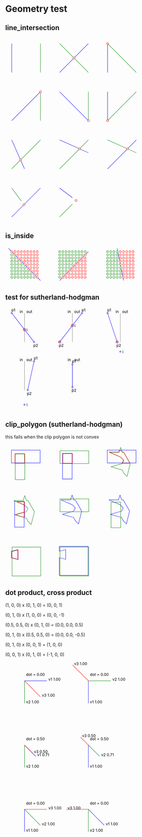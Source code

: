 # Geometry test

## line_intersection

<svg width="1000" viewBox="0 0 500 577.0" xmlns="http://www.w3.org/2000/svg">
<line x1="20" y1="20" x2="20" y2="110" stroke="blue" stroke-width="1" />
<line x1="110" y1="20" x2="110" y2="110" stroke="green" stroke-width="1" />
<line x1="260" y1="20" x2="170" y2="110" stroke="blue" stroke-width="1" />
<line x1="170" y1="20" x2="260" y2="110" stroke="green" stroke-width="1" />
<circle cx="215.0" cy="65.0" r="3" stroke="red" fill="white" stroke-width="1" />
<line x1="320" y1="20" x2="320" y2="110" stroke="blue" stroke-width="1" />
<line x1="320" y1="20" x2="410" y2="110" stroke="green" stroke-width="1" />
<circle cx="320.0" cy="20.0" r="3" stroke="red" fill="white" stroke-width="1" />
<line x1="110" y1="170" x2="20" y2="260" stroke="blue" stroke-width="1" />
<line x1="110" y1="170" x2="110" y2="260" stroke="green" stroke-width="1" />
<circle cx="110.0" cy="170.0" r="3" stroke="red" fill="white" stroke-width="1" />
<line x1="260" y1="260" x2="170" y2="170" stroke="blue" stroke-width="1" />
<line x1="260" y1="170" x2="260" y2="260" stroke="green" stroke-width="1" />
<circle cx="260.0" cy="260.0" r="3" stroke="red" fill="white" stroke-width="1" />
<line x1="320" y1="170" x2="320" y2="260" stroke="blue" stroke-width="1" />
<line x1="410" y1="170" x2="320" y2="260" stroke="green" stroke-width="1" />
<circle cx="320.0" cy="260.0" r="3" stroke="red" fill="white" stroke-width="1" />
<line x1="20" y1="320" x2="60" y2="410" stroke="blue" stroke-width="1" />
<line x1="110" y1="320" x2="20" y2="410" stroke="green" stroke-width="1" />
<circle cx="47.69230769230769" cy="382.3076923076923" r="3" stroke="red" fill="white" stroke-width="1" />
<line x1="170" y1="320" x2="260" y2="360" stroke="blue" stroke-width="1" />
<line x1="260" y1="320" x2="170" y2="410" stroke="green" stroke-width="1" />
<circle cx="232.30769230769232" cy="347.6923076923077" r="3" stroke="red" fill="white" stroke-width="1" />
<line x1="410" y1="320" x2="320" y2="410" stroke="blue" stroke-width="1" />
<line x1="320" y1="320" x2="410" y2="360" stroke="green" stroke-width="1" />
<circle cx="382.3076923076923" cy="347.6923076923077" r="3" stroke="red" fill="white" stroke-width="1" />
<line x1="110" y1="470" x2="20" y2="560" stroke="blue" stroke-width="1" />
<line x1="20" y1="470" x2="50" y2="510" stroke="green" stroke-width="1" />
<circle cx="58.57142857142857" cy="521.4285714285714" r="3" stroke="red" fill="white" stroke-width="1" />
<line x1="170" y1="470" x2="210" y2="500" stroke="blue" stroke-width="1" />
<line x1="170" y1="560" x2="210" y2="520" stroke="green" stroke-width="1" />
<circle cx="221.42857142857144" cy="508.57142857142856" r="3" stroke="red" fill="white" stroke-width="1" />
</svg>


## is_inside

<svg width="1000" viewBox="0 0 500 120" xmlns="http://www.w3.org/2000/svg">
<line x1="10" y1="10" x2="110" y2="110" stroke="blue" stroke-width="1" />
<circle cx="20" cy="20" r="3" stroke="red" fill="white" stroke-width="1" />
<circle cx="20" cy="30" r="3" stroke="green" fill="white" stroke-width="1" />
<circle cx="20" cy="40" r="3" stroke="green" fill="white" stroke-width="1" />
<circle cx="20" cy="50" r="3" stroke="green" fill="white" stroke-width="1" />
<circle cx="20" cy="60" r="3" stroke="green" fill="white" stroke-width="1" />
<circle cx="20" cy="70" r="3" stroke="green" fill="white" stroke-width="1" />
<circle cx="20" cy="80" r="3" stroke="green" fill="white" stroke-width="1" />
<circle cx="20" cy="90" r="3" stroke="green" fill="white" stroke-width="1" />
<circle cx="20" cy="100" r="3" stroke="green" fill="white" stroke-width="1" />
<circle cx="30" cy="20" r="3" stroke="red" fill="white" stroke-width="1" />
<circle cx="30" cy="30" r="3" stroke="red" fill="white" stroke-width="1" />
<circle cx="30" cy="40" r="3" stroke="green" fill="white" stroke-width="1" />
<circle cx="30" cy="50" r="3" stroke="green" fill="white" stroke-width="1" />
<circle cx="30" cy="60" r="3" stroke="green" fill="white" stroke-width="1" />
<circle cx="30" cy="70" r="3" stroke="green" fill="white" stroke-width="1" />
<circle cx="30" cy="80" r="3" stroke="green" fill="white" stroke-width="1" />
<circle cx="30" cy="90" r="3" stroke="green" fill="white" stroke-width="1" />
<circle cx="30" cy="100" r="3" stroke="green" fill="white" stroke-width="1" />
<circle cx="40" cy="20" r="3" stroke="red" fill="white" stroke-width="1" />
<circle cx="40" cy="30" r="3" stroke="red" fill="white" stroke-width="1" />
<circle cx="40" cy="40" r="3" stroke="red" fill="white" stroke-width="1" />
<circle cx="40" cy="50" r="3" stroke="green" fill="white" stroke-width="1" />
<circle cx="40" cy="60" r="3" stroke="green" fill="white" stroke-width="1" />
<circle cx="40" cy="70" r="3" stroke="green" fill="white" stroke-width="1" />
<circle cx="40" cy="80" r="3" stroke="green" fill="white" stroke-width="1" />
<circle cx="40" cy="90" r="3" stroke="green" fill="white" stroke-width="1" />
<circle cx="40" cy="100" r="3" stroke="green" fill="white" stroke-width="1" />
<circle cx="50" cy="20" r="3" stroke="red" fill="white" stroke-width="1" />
<circle cx="50" cy="30" r="3" stroke="red" fill="white" stroke-width="1" />
<circle cx="50" cy="40" r="3" stroke="red" fill="white" stroke-width="1" />
<circle cx="50" cy="50" r="3" stroke="red" fill="white" stroke-width="1" />
<circle cx="50" cy="60" r="3" stroke="green" fill="white" stroke-width="1" />
<circle cx="50" cy="70" r="3" stroke="green" fill="white" stroke-width="1" />
<circle cx="50" cy="80" r="3" stroke="green" fill="white" stroke-width="1" />
<circle cx="50" cy="90" r="3" stroke="green" fill="white" stroke-width="1" />
<circle cx="50" cy="100" r="3" stroke="green" fill="white" stroke-width="1" />
<circle cx="60" cy="20" r="3" stroke="red" fill="white" stroke-width="1" />
<circle cx="60" cy="30" r="3" stroke="red" fill="white" stroke-width="1" />
<circle cx="60" cy="40" r="3" stroke="red" fill="white" stroke-width="1" />
<circle cx="60" cy="50" r="3" stroke="red" fill="white" stroke-width="1" />
<circle cx="60" cy="60" r="3" stroke="red" fill="white" stroke-width="1" />
<circle cx="60" cy="70" r="3" stroke="green" fill="white" stroke-width="1" />
<circle cx="60" cy="80" r="3" stroke="green" fill="white" stroke-width="1" />
<circle cx="60" cy="90" r="3" stroke="green" fill="white" stroke-width="1" />
<circle cx="60" cy="100" r="3" stroke="green" fill="white" stroke-width="1" />
<circle cx="70" cy="20" r="3" stroke="red" fill="white" stroke-width="1" />
<circle cx="70" cy="30" r="3" stroke="red" fill="white" stroke-width="1" />
<circle cx="70" cy="40" r="3" stroke="red" fill="white" stroke-width="1" />
<circle cx="70" cy="50" r="3" stroke="red" fill="white" stroke-width="1" />
<circle cx="70" cy="60" r="3" stroke="red" fill="white" stroke-width="1" />
<circle cx="70" cy="70" r="3" stroke="red" fill="white" stroke-width="1" />
<circle cx="70" cy="80" r="3" stroke="green" fill="white" stroke-width="1" />
<circle cx="70" cy="90" r="3" stroke="green" fill="white" stroke-width="1" />
<circle cx="70" cy="100" r="3" stroke="green" fill="white" stroke-width="1" />
<circle cx="80" cy="20" r="3" stroke="red" fill="white" stroke-width="1" />
<circle cx="80" cy="30" r="3" stroke="red" fill="white" stroke-width="1" />
<circle cx="80" cy="40" r="3" stroke="red" fill="white" stroke-width="1" />
<circle cx="80" cy="50" r="3" stroke="red" fill="white" stroke-width="1" />
<circle cx="80" cy="60" r="3" stroke="red" fill="white" stroke-width="1" />
<circle cx="80" cy="70" r="3" stroke="red" fill="white" stroke-width="1" />
<circle cx="80" cy="80" r="3" stroke="red" fill="white" stroke-width="1" />
<circle cx="80" cy="90" r="3" stroke="green" fill="white" stroke-width="1" />
<circle cx="80" cy="100" r="3" stroke="green" fill="white" stroke-width="1" />
<circle cx="90" cy="20" r="3" stroke="red" fill="white" stroke-width="1" />
<circle cx="90" cy="30" r="3" stroke="red" fill="white" stroke-width="1" />
<circle cx="90" cy="40" r="3" stroke="red" fill="white" stroke-width="1" />
<circle cx="90" cy="50" r="3" stroke="red" fill="white" stroke-width="1" />
<circle cx="90" cy="60" r="3" stroke="red" fill="white" stroke-width="1" />
<circle cx="90" cy="70" r="3" stroke="red" fill="white" stroke-width="1" />
<circle cx="90" cy="80" r="3" stroke="red" fill="white" stroke-width="1" />
<circle cx="90" cy="90" r="3" stroke="red" fill="white" stroke-width="1" />
<circle cx="90" cy="100" r="3" stroke="green" fill="white" stroke-width="1" />
<circle cx="100" cy="20" r="3" stroke="red" fill="white" stroke-width="1" />
<circle cx="100" cy="30" r="3" stroke="red" fill="white" stroke-width="1" />
<circle cx="100" cy="40" r="3" stroke="red" fill="white" stroke-width="1" />
<circle cx="100" cy="50" r="3" stroke="red" fill="white" stroke-width="1" />
<circle cx="100" cy="60" r="3" stroke="red" fill="white" stroke-width="1" />
<circle cx="100" cy="70" r="3" stroke="red" fill="white" stroke-width="1" />
<circle cx="100" cy="80" r="3" stroke="red" fill="white" stroke-width="1" />
<circle cx="100" cy="90" r="3" stroke="red" fill="white" stroke-width="1" />
<circle cx="100" cy="100" r="3" stroke="red" fill="white" stroke-width="1" />
<line x1="260" y1="20" x2="170" y2="110" stroke="blue" stroke-width="1" />
<circle cx="170" cy="20" r="3" stroke="green" fill="white" stroke-width="1" />
<circle cx="170" cy="30" r="3" stroke="green" fill="white" stroke-width="1" />
<circle cx="170" cy="40" r="3" stroke="green" fill="white" stroke-width="1" />
<circle cx="170" cy="50" r="3" stroke="green" fill="white" stroke-width="1" />
<circle cx="170" cy="60" r="3" stroke="green" fill="white" stroke-width="1" />
<circle cx="170" cy="70" r="3" stroke="green" fill="white" stroke-width="1" />
<circle cx="170" cy="80" r="3" stroke="green" fill="white" stroke-width="1" />
<circle cx="170" cy="90" r="3" stroke="green" fill="white" stroke-width="1" />
<circle cx="170" cy="100" r="3" stroke="green" fill="white" stroke-width="1" />
<circle cx="180" cy="20" r="3" stroke="green" fill="white" stroke-width="1" />
<circle cx="180" cy="30" r="3" stroke="green" fill="white" stroke-width="1" />
<circle cx="180" cy="40" r="3" stroke="green" fill="white" stroke-width="1" />
<circle cx="180" cy="50" r="3" stroke="green" fill="white" stroke-width="1" />
<circle cx="180" cy="60" r="3" stroke="green" fill="white" stroke-width="1" />
<circle cx="180" cy="70" r="3" stroke="green" fill="white" stroke-width="1" />
<circle cx="180" cy="80" r="3" stroke="green" fill="white" stroke-width="1" />
<circle cx="180" cy="90" r="3" stroke="green" fill="white" stroke-width="1" />
<circle cx="180" cy="100" r="3" stroke="red" fill="white" stroke-width="1" />
<circle cx="190" cy="20" r="3" stroke="green" fill="white" stroke-width="1" />
<circle cx="190" cy="30" r="3" stroke="green" fill="white" stroke-width="1" />
<circle cx="190" cy="40" r="3" stroke="green" fill="white" stroke-width="1" />
<circle cx="190" cy="50" r="3" stroke="green" fill="white" stroke-width="1" />
<circle cx="190" cy="60" r="3" stroke="green" fill="white" stroke-width="1" />
<circle cx="190" cy="70" r="3" stroke="green" fill="white" stroke-width="1" />
<circle cx="190" cy="80" r="3" stroke="green" fill="white" stroke-width="1" />
<circle cx="190" cy="90" r="3" stroke="red" fill="white" stroke-width="1" />
<circle cx="190" cy="100" r="3" stroke="red" fill="white" stroke-width="1" />
<circle cx="200" cy="20" r="3" stroke="green" fill="white" stroke-width="1" />
<circle cx="200" cy="30" r="3" stroke="green" fill="white" stroke-width="1" />
<circle cx="200" cy="40" r="3" stroke="green" fill="white" stroke-width="1" />
<circle cx="200" cy="50" r="3" stroke="green" fill="white" stroke-width="1" />
<circle cx="200" cy="60" r="3" stroke="green" fill="white" stroke-width="1" />
<circle cx="200" cy="70" r="3" stroke="green" fill="white" stroke-width="1" />
<circle cx="200" cy="80" r="3" stroke="red" fill="white" stroke-width="1" />
<circle cx="200" cy="90" r="3" stroke="red" fill="white" stroke-width="1" />
<circle cx="200" cy="100" r="3" stroke="red" fill="white" stroke-width="1" />
<circle cx="210" cy="20" r="3" stroke="green" fill="white" stroke-width="1" />
<circle cx="210" cy="30" r="3" stroke="green" fill="white" stroke-width="1" />
<circle cx="210" cy="40" r="3" stroke="green" fill="white" stroke-width="1" />
<circle cx="210" cy="50" r="3" stroke="green" fill="white" stroke-width="1" />
<circle cx="210" cy="60" r="3" stroke="green" fill="white" stroke-width="1" />
<circle cx="210" cy="70" r="3" stroke="red" fill="white" stroke-width="1" />
<circle cx="210" cy="80" r="3" stroke="red" fill="white" stroke-width="1" />
<circle cx="210" cy="90" r="3" stroke="red" fill="white" stroke-width="1" />
<circle cx="210" cy="100" r="3" stroke="red" fill="white" stroke-width="1" />
<circle cx="220" cy="20" r="3" stroke="green" fill="white" stroke-width="1" />
<circle cx="220" cy="30" r="3" stroke="green" fill="white" stroke-width="1" />
<circle cx="220" cy="40" r="3" stroke="green" fill="white" stroke-width="1" />
<circle cx="220" cy="50" r="3" stroke="green" fill="white" stroke-width="1" />
<circle cx="220" cy="60" r="3" stroke="red" fill="white" stroke-width="1" />
<circle cx="220" cy="70" r="3" stroke="red" fill="white" stroke-width="1" />
<circle cx="220" cy="80" r="3" stroke="red" fill="white" stroke-width="1" />
<circle cx="220" cy="90" r="3" stroke="red" fill="white" stroke-width="1" />
<circle cx="220" cy="100" r="3" stroke="red" fill="white" stroke-width="1" />
<circle cx="230" cy="20" r="3" stroke="green" fill="white" stroke-width="1" />
<circle cx="230" cy="30" r="3" stroke="green" fill="white" stroke-width="1" />
<circle cx="230" cy="40" r="3" stroke="green" fill="white" stroke-width="1" />
<circle cx="230" cy="50" r="3" stroke="red" fill="white" stroke-width="1" />
<circle cx="230" cy="60" r="3" stroke="red" fill="white" stroke-width="1" />
<circle cx="230" cy="70" r="3" stroke="red" fill="white" stroke-width="1" />
<circle cx="230" cy="80" r="3" stroke="red" fill="white" stroke-width="1" />
<circle cx="230" cy="90" r="3" stroke="red" fill="white" stroke-width="1" />
<circle cx="230" cy="100" r="3" stroke="red" fill="white" stroke-width="1" />
<circle cx="240" cy="20" r="3" stroke="green" fill="white" stroke-width="1" />
<circle cx="240" cy="30" r="3" stroke="green" fill="white" stroke-width="1" />
<circle cx="240" cy="40" r="3" stroke="red" fill="white" stroke-width="1" />
<circle cx="240" cy="50" r="3" stroke="red" fill="white" stroke-width="1" />
<circle cx="240" cy="60" r="3" stroke="red" fill="white" stroke-width="1" />
<circle cx="240" cy="70" r="3" stroke="red" fill="white" stroke-width="1" />
<circle cx="240" cy="80" r="3" stroke="red" fill="white" stroke-width="1" />
<circle cx="240" cy="90" r="3" stroke="red" fill="white" stroke-width="1" />
<circle cx="240" cy="100" r="3" stroke="red" fill="white" stroke-width="1" />
<circle cx="250" cy="20" r="3" stroke="green" fill="white" stroke-width="1" />
<circle cx="250" cy="30" r="3" stroke="red" fill="white" stroke-width="1" />
<circle cx="250" cy="40" r="3" stroke="red" fill="white" stroke-width="1" />
<circle cx="250" cy="50" r="3" stroke="red" fill="white" stroke-width="1" />
<circle cx="250" cy="60" r="3" stroke="red" fill="white" stroke-width="1" />
<circle cx="250" cy="70" r="3" stroke="red" fill="white" stroke-width="1" />
<circle cx="250" cy="80" r="3" stroke="red" fill="white" stroke-width="1" />
<circle cx="250" cy="90" r="3" stroke="red" fill="white" stroke-width="1" />
<circle cx="250" cy="100" r="3" stroke="red" fill="white" stroke-width="1" />
<line x1="350" y1="10" x2="370" y2="110" stroke="blue" stroke-width="1" />
<circle cx="320" cy="20" r="3" stroke="green" fill="white" stroke-width="1" />
<circle cx="320" cy="30" r="3" stroke="green" fill="white" stroke-width="1" />
<circle cx="320" cy="40" r="3" stroke="green" fill="white" stroke-width="1" />
<circle cx="320" cy="50" r="3" stroke="green" fill="white" stroke-width="1" />
<circle cx="320" cy="60" r="3" stroke="green" fill="white" stroke-width="1" />
<circle cx="320" cy="70" r="3" stroke="green" fill="white" stroke-width="1" />
<circle cx="320" cy="80" r="3" stroke="green" fill="white" stroke-width="1" />
<circle cx="320" cy="90" r="3" stroke="green" fill="white" stroke-width="1" />
<circle cx="320" cy="100" r="3" stroke="green" fill="white" stroke-width="1" />
<circle cx="330" cy="20" r="3" stroke="green" fill="white" stroke-width="1" />
<circle cx="330" cy="30" r="3" stroke="green" fill="white" stroke-width="1" />
<circle cx="330" cy="40" r="3" stroke="green" fill="white" stroke-width="1" />
<circle cx="330" cy="50" r="3" stroke="green" fill="white" stroke-width="1" />
<circle cx="330" cy="60" r="3" stroke="green" fill="white" stroke-width="1" />
<circle cx="330" cy="70" r="3" stroke="green" fill="white" stroke-width="1" />
<circle cx="330" cy="80" r="3" stroke="green" fill="white" stroke-width="1" />
<circle cx="330" cy="90" r="3" stroke="green" fill="white" stroke-width="1" />
<circle cx="330" cy="100" r="3" stroke="green" fill="white" stroke-width="1" />
<circle cx="340" cy="20" r="3" stroke="green" fill="white" stroke-width="1" />
<circle cx="340" cy="30" r="3" stroke="green" fill="white" stroke-width="1" />
<circle cx="340" cy="40" r="3" stroke="green" fill="white" stroke-width="1" />
<circle cx="340" cy="50" r="3" stroke="green" fill="white" stroke-width="1" />
<circle cx="340" cy="60" r="3" stroke="green" fill="white" stroke-width="1" />
<circle cx="340" cy="70" r="3" stroke="green" fill="white" stroke-width="1" />
<circle cx="340" cy="80" r="3" stroke="green" fill="white" stroke-width="1" />
<circle cx="340" cy="90" r="3" stroke="green" fill="white" stroke-width="1" />
<circle cx="340" cy="100" r="3" stroke="green" fill="white" stroke-width="1" />
<circle cx="350" cy="20" r="3" stroke="green" fill="white" stroke-width="1" />
<circle cx="350" cy="30" r="3" stroke="green" fill="white" stroke-width="1" />
<circle cx="350" cy="40" r="3" stroke="green" fill="white" stroke-width="1" />
<circle cx="350" cy="50" r="3" stroke="green" fill="white" stroke-width="1" />
<circle cx="350" cy="60" r="3" stroke="green" fill="white" stroke-width="1" />
<circle cx="350" cy="70" r="3" stroke="green" fill="white" stroke-width="1" />
<circle cx="350" cy="80" r="3" stroke="green" fill="white" stroke-width="1" />
<circle cx="350" cy="90" r="3" stroke="green" fill="white" stroke-width="1" />
<circle cx="350" cy="100" r="3" stroke="green" fill="white" stroke-width="1" />
<circle cx="360" cy="20" r="3" stroke="red" fill="white" stroke-width="1" />
<circle cx="360" cy="30" r="3" stroke="red" fill="white" stroke-width="1" />
<circle cx="360" cy="40" r="3" stroke="red" fill="white" stroke-width="1" />
<circle cx="360" cy="50" r="3" stroke="red" fill="white" stroke-width="1" />
<circle cx="360" cy="60" r="3" stroke="red" fill="white" stroke-width="1" />
<circle cx="360" cy="70" r="3" stroke="green" fill="white" stroke-width="1" />
<circle cx="360" cy="80" r="3" stroke="green" fill="white" stroke-width="1" />
<circle cx="360" cy="90" r="3" stroke="green" fill="white" stroke-width="1" />
<circle cx="360" cy="100" r="3" stroke="green" fill="white" stroke-width="1" />
<circle cx="370" cy="20" r="3" stroke="red" fill="white" stroke-width="1" />
<circle cx="370" cy="30" r="3" stroke="red" fill="white" stroke-width="1" />
<circle cx="370" cy="40" r="3" stroke="red" fill="white" stroke-width="1" />
<circle cx="370" cy="50" r="3" stroke="red" fill="white" stroke-width="1" />
<circle cx="370" cy="60" r="3" stroke="red" fill="white" stroke-width="1" />
<circle cx="370" cy="70" r="3" stroke="red" fill="white" stroke-width="1" />
<circle cx="370" cy="80" r="3" stroke="red" fill="white" stroke-width="1" />
<circle cx="370" cy="90" r="3" stroke="red" fill="white" stroke-width="1" />
<circle cx="370" cy="100" r="3" stroke="red" fill="white" stroke-width="1" />
<circle cx="380" cy="20" r="3" stroke="red" fill="white" stroke-width="1" />
<circle cx="380" cy="30" r="3" stroke="red" fill="white" stroke-width="1" />
<circle cx="380" cy="40" r="3" stroke="red" fill="white" stroke-width="1" />
<circle cx="380" cy="50" r="3" stroke="red" fill="white" stroke-width="1" />
<circle cx="380" cy="60" r="3" stroke="red" fill="white" stroke-width="1" />
<circle cx="380" cy="70" r="3" stroke="red" fill="white" stroke-width="1" />
<circle cx="380" cy="80" r="3" stroke="red" fill="white" stroke-width="1" />
<circle cx="380" cy="90" r="3" stroke="red" fill="white" stroke-width="1" />
<circle cx="380" cy="100" r="3" stroke="red" fill="white" stroke-width="1" />
<circle cx="390" cy="20" r="3" stroke="red" fill="white" stroke-width="1" />
<circle cx="390" cy="30" r="3" stroke="red" fill="white" stroke-width="1" />
<circle cx="390" cy="40" r="3" stroke="red" fill="white" stroke-width="1" />
<circle cx="390" cy="50" r="3" stroke="red" fill="white" stroke-width="1" />
<circle cx="390" cy="60" r="3" stroke="red" fill="white" stroke-width="1" />
<circle cx="390" cy="70" r="3" stroke="red" fill="white" stroke-width="1" />
<circle cx="390" cy="80" r="3" stroke="red" fill="white" stroke-width="1" />
<circle cx="390" cy="90" r="3" stroke="red" fill="white" stroke-width="1" />
<circle cx="390" cy="100" r="3" stroke="red" fill="white" stroke-width="1" />
<circle cx="400" cy="20" r="3" stroke="red" fill="white" stroke-width="1" />
<circle cx="400" cy="30" r="3" stroke="red" fill="white" stroke-width="1" />
<circle cx="400" cy="40" r="3" stroke="red" fill="white" stroke-width="1" />
<circle cx="400" cy="50" r="3" stroke="red" fill="white" stroke-width="1" />
<circle cx="400" cy="60" r="3" stroke="red" fill="white" stroke-width="1" />
<circle cx="400" cy="70" r="3" stroke="red" fill="white" stroke-width="1" />
<circle cx="400" cy="80" r="3" stroke="red" fill="white" stroke-width="1" />
<circle cx="400" cy="90" r="3" stroke="red" fill="white" stroke-width="1" />
<circle cx="400" cy="100" r="3" stroke="red" fill="white" stroke-width="1" />
</svg>


## test for sutherland-hodgman

<svg width="1000" viewBox="0 0 500 325.0" xmlns="http://www.w3.org/2000/svg">
<line x1="60" y1="20" x2="60" y2="110" stroke="gray" stroke-width="1" />
<text style="" text-anchor="middle" x="50" y="20" fill="black" font-size="12px">in</text>
<text style="" text-anchor="middle" x="75" y="20" fill="black" font-size="12px">out</text>
<line x1="20" y1="20" x2="90" y2="110" stroke="blue" stroke-width="1" />
<circle cx="20" cy="20" r="2" stroke="blue" fill="white" stroke-width="1" />
<text style="" text-anchor="middle" x="25" y="15" fill="black" font-size="12px">p1</text>
<circle cx="90" cy="110" r="2" stroke="blue" fill="white" stroke-width="1" />
<text style="" text-anchor="middle" x="95" y="125" fill="black" font-size="12px">p2</text>
<circle cx="60.0" cy="71.42857142857143" r="2" stroke="blue" fill="white" stroke-width="1" />
<text style="" text-anchor="middle" x="68.0" y="76.42857142857143" fill="black" font-size="12px">i</text>
<circle cx="60.0" cy="71.42857142857143" r="4" stroke="red" fill="none" stroke-width="1" />
<line x1="210" y1="20" x2="210" y2="110" stroke="gray" stroke-width="1" />
<text style="" text-anchor="middle" x="200" y="20" fill="black" font-size="12px">in</text>
<text style="" text-anchor="middle" x="225" y="20" fill="black" font-size="12px">out</text>
<line x1="240" y1="20" x2="170" y2="110" stroke="blue" stroke-width="1" />
<circle cx="240" cy="20" r="2" stroke="blue" fill="white" stroke-width="1" />
<text style="" text-anchor="middle" x="245" y="15" fill="black" font-size="12px">p1</text>
<circle cx="170" cy="110" r="2" stroke="blue" fill="white" stroke-width="1" />
<text style="" text-anchor="middle" x="175" y="125" fill="black" font-size="12px">p2</text>
<circle cx="210.0" cy="58.57142857142857" r="2" stroke="blue" fill="white" stroke-width="1" />
<text style="" text-anchor="middle" x="218.0" y="63.57142857142857" fill="black" font-size="12px">i</text>
<circle cx="170" cy="110" r="4" stroke="red" fill="none" stroke-width="1" />
<circle cx="210.0" cy="58.57142857142857" r="4" stroke="red" fill="none" stroke-width="1" />
<line x1="360" y1="20" x2="360" y2="110" stroke="gray" stroke-width="1" />
<text style="" text-anchor="middle" x="350" y="20" fill="black" font-size="12px">in</text>
<text style="" text-anchor="middle" x="375" y="20" fill="black" font-size="12px">out</text>
<line x1="320" y1="20" x2="350" y2="110" stroke="blue" stroke-width="1" />
<circle cx="320" cy="20" r="2" stroke="blue" fill="white" stroke-width="1" />
<text style="" text-anchor="middle" x="325" y="15" fill="black" font-size="12px">p1</text>
<circle cx="350" cy="110" r="2" stroke="blue" fill="white" stroke-width="1" />
<text style="" text-anchor="middle" x="355" y="125" fill="black" font-size="12px">p2</text>
<circle cx="360.0" cy="140.0" r="2" stroke="blue" fill="white" stroke-width="1" />
<text style="" text-anchor="middle" x="368.0" y="145.0" fill="black" font-size="12px">i</text>
<circle cx="350" cy="110" r="4" stroke="red" fill="none" stroke-width="1" />
<line x1="60" y1="170" x2="60" y2="260" stroke="gray" stroke-width="1" />
<text style="" text-anchor="middle" x="50" y="170" fill="black" font-size="12px">in</text>
<text style="" text-anchor="middle" x="75" y="170" fill="black" font-size="12px">out</text>
<line x1="90" y1="170" x2="70" y2="260" stroke="blue" stroke-width="1" />
<circle cx="90" cy="170" r="2" stroke="blue" fill="white" stroke-width="1" />
<text style="" text-anchor="middle" x="95" y="165" fill="black" font-size="12px">p1</text>
<circle cx="70" cy="260" r="2" stroke="blue" fill="white" stroke-width="1" />
<text style="" text-anchor="middle" x="75" y="275" fill="black" font-size="12px">p2</text>
<circle cx="60.0" cy="305.0" r="2" stroke="blue" fill="white" stroke-width="1" />
<text style="" text-anchor="middle" x="68.0" y="310.0" fill="black" font-size="12px">i</text>
<line x1="210" y1="170" x2="210" y2="260" stroke="gray" stroke-width="1" />
<text style="" text-anchor="middle" x="200" y="170" fill="black" font-size="12px">in</text>
<text style="" text-anchor="middle" x="225" y="170" fill="black" font-size="12px">out</text>
<line x1="210" y1="180" x2="210" y2="250" stroke="blue" stroke-width="1" />
<circle cx="210" cy="180" r="2" stroke="blue" fill="white" stroke-width="1" />
<text style="" text-anchor="middle" x="215" y="175" fill="black" font-size="12px">p1</text>
<circle cx="210" cy="250" r="2" stroke="blue" fill="white" stroke-width="1" />
<text style="" text-anchor="middle" x="215" y="265" fill="black" font-size="12px">p2</text>
</svg>


## clip_polygon (sutherland-hodgman)
this fails when the clip polygon is not convex

<svg width="1000" viewBox="0 0 500 422" xmlns="http://www.w3.org/2000/svg">
<polygon fill="none" stroke-width="1" stroke-dasharray="" stroke="blue" points="19,19 109,19 109,59 19,59" />
<polygon fill="none" stroke-width="1" stroke-dasharray="" stroke="green" points="31,31 61,31 61,111 31,111" />
<polygon fill="none" stroke-width="1" stroke-dasharray="" stroke="red" points="30.0,60.0 30,30 60,30 60.0,60.0" />
<polygon fill="none" stroke-width="1" stroke-dasharray="" stroke="blue" points="179,29 209,29 209,109 179,109" />
<polygon fill="none" stroke-width="1" stroke-dasharray="" stroke="green" points="171,21 261,21 261,61 171,61" />
<polygon fill="none" stroke-width="1" stroke-dasharray="" stroke="red" points="180.0,30.0 210.0,30.0 210.0,60.0 180.0,60.0" />
<polygon fill="none" stroke-width="1" stroke-dasharray="" stroke="blue" points="319,19 409,19 409,59 319,59" />
<polygon fill="none" stroke-width="1" stroke-dasharray="" stroke="green" points="326,26 356,26 361,11 366,26 371,26 391,61 381,101 371,91 366,81 331,71 366,61 371,51 361,41" />
<polygon fill="none" stroke-width="1" stroke-dasharray="" stroke="red" points="325,25 355,25 356.6666666666667,20.0 363.3333333333333,20.0 365,25 370,25 390.0,60.0 365.0,60.0 370,50 360,40" />
<polygon fill="none" stroke-width="1" stroke-dasharray="" stroke="blue" points="29,179 59,179 59,259 29,259" />
<polygon fill="none" stroke-width="1" stroke-dasharray="" stroke="green" points="26,176 56,176 61,161 66,176 71,176 91,211 81,251 71,241 66,231 31,221 66,211 71,201 61,191" />
<polygon fill="none" stroke-width="1" stroke-dasharray="" stroke="red" points="60.0,190.0 36.66666666666667,180.0 60.0,180.0 60.0,228.57142857142856 30.0,220.0 30.0,220.0 60.0,211.42857142857144" />
<polygon fill="none" stroke-width="1" stroke-dasharray="" stroke="blue" points="174,174 204,174 209,159 214,174 219,174 239,209 229,249 219,239 214,229 179,219 214,209 219,199 209,189" />
<polygon fill="none" stroke-width="1" stroke-dasharray="" stroke="green" points="171,171 261,171 261,211 171,211" />
<polygon fill="none" stroke-width="1" stroke-dasharray="" stroke="red" points="" />
<polygon fill="none" stroke-width="1" stroke-dasharray="" stroke="blue" points="324,174 354,174 359,159 364,174 369,174 389,209 379,249 369,239 364,229 329,219 364,209 369,199 359,189" />
<polygon fill="none" stroke-width="1" stroke-dasharray="" stroke="green" points="331,181 361,181 361,261 331,261" />
<polygon fill="none" stroke-width="1" stroke-dasharray="" stroke="red" points="" />
<polygon fill="none" stroke-width="1" stroke-dasharray="" stroke="blue" points="19,334 39,329 39,359 19,354" />
<polygon fill="none" stroke-width="1" stroke-dasharray="" stroke="green" points="21,321 111,321 111,411 21,411" />
<polygon fill="none" stroke-width="1" stroke-dasharray="" stroke="red" points="20.0,355.0 20.0,335.0 40.0,330.0 40.0,360.0" />
<polygon fill="none" stroke-width="1" stroke-dasharray="" stroke="blue" points="169,319 259,319 259,409 169,409 169,354 189,359 189,329 169,334" />
<polygon fill="none" stroke-width="1" stroke-dasharray="" stroke="green" points="171,321 261,321 261,411 171,411" />
<polygon fill="none" stroke-width="1" stroke-dasharray="" stroke="red" points="" />
</svg>


## dot product, cross product
(1, 0, 0) x (0, 1, 0) = (0, 0, 1)

(0, 1, 0) x (1, 0, 0) = (0, 0, -1)

(0.5, 0.5, 0) x (0, 1, 0) = (0.0, 0.0, 0.5)

(0, 1, 0) x (0.5, 0.5, 0) = (0.0, 0.0, -0.5)

(0, 1, 0) x (0, 0, 1) = (1, 0, 0)

(0, 0, 1) x (0, 1, 0) = (-1, 0, 0)


<svg width="1000" viewBox="0 0 500 540.5025253169417" xmlns="http://www.w3.org/2000/svg">
<polyline fill="none" stroke-width="1" stroke-dasharray="" stroke="blue" points="60,60 130.0,60.0" />
<text style="" text-anchor="start" x="135.0" y="60.0" fill="black" font-size="12px">v1 1.00</text>
<polyline fill="none" stroke-width="1" stroke-dasharray="" stroke="green" points="60,60 60.0,130.0" />
<text style="" text-anchor="start" x="65.0" y="130.0" fill="black" font-size="12px">v2 1.00</text>
<polyline fill="none" stroke-width="1" stroke-dasharray="" stroke="red" points="60,60 109.49747468305833,109.49747468305833" />
<text style="" text-anchor="start" x="114.49747468305833" y="109.49747468305833" fill="black" font-size="12px">v3 1.00</text>
<text style="" text-anchor="start" x="65" y="45" fill="black" font-size="12px">dot = 0.00</text>
<polyline fill="none" stroke-width="1" stroke-dasharray="" stroke="blue" points="260,60 260.0,130.0" />
<text style="" text-anchor="start" x="265.0" y="130.0" fill="black" font-size="12px">v1 1.00</text>
<polyline fill="none" stroke-width="1" stroke-dasharray="" stroke="green" points="260,60 330.0,60.0" />
<text style="" text-anchor="start" x="335.0" y="60.0" fill="black" font-size="12px">v2 1.00</text>
<polyline fill="none" stroke-width="1" stroke-dasharray="" stroke="red" points="260,60 210.50252531694167,10.502525316941679" />
<text style="" text-anchor="start" x="215.50252531694167" y="10.502525316941679" fill="black" font-size="12px">v3 1.00</text>
<text style="" text-anchor="start" x="265" y="45" fill="black" font-size="12px">dot = 0.00</text>
<polyline fill="none" stroke-width="1" stroke-dasharray="" stroke="blue" points="60,260 95.0,295.0" />
<text style="" text-anchor="start" x="100.0" y="295.0" fill="black" font-size="12px">v1 0.71</text>
<polyline fill="none" stroke-width="1" stroke-dasharray="" stroke="green" points="60,260 60.0,330.0" />
<text style="" text-anchor="start" x="65.0" y="330.0" fill="black" font-size="12px">v2 1.00</text>
<polyline fill="none" stroke-width="1" stroke-dasharray="" stroke="red" points="60,260 84.74873734152916,284.74873734152914" />
<text style="" text-anchor="start" x="89.74873734152916" y="284.74873734152914" fill="black" font-size="12px">v3 0.50</text>
<text style="" text-anchor="start" x="65" y="245" fill="black" font-size="12px">dot = 0.50</text>
<polyline fill="none" stroke-width="1" stroke-dasharray="" stroke="blue" points="260,260 260.0,330.0" />
<text style="" text-anchor="start" x="265.0" y="330.0" fill="black" font-size="12px">v1 1.00</text>
<polyline fill="none" stroke-width="1" stroke-dasharray="" stroke="green" points="260,260 295.0,295.0" />
<text style="" text-anchor="start" x="300.0" y="295.0" fill="black" font-size="12px">v2 0.71</text>
<polyline fill="none" stroke-width="1" stroke-dasharray="" stroke="red" points="260,260 235.25126265847084,235.25126265847084" />
<text style="" text-anchor="start" x="240.25126265847084" y="235.25126265847084" fill="black" font-size="12px">v3 0.50</text>
<text style="" text-anchor="start" x="265" y="245" fill="black" font-size="12px">dot = 0.50</text>
<polyline fill="none" stroke-width="1" stroke-dasharray="" stroke="blue" points="60,460 60.0,530.0" />
<text style="" text-anchor="start" x="65.0" y="530.0" fill="black" font-size="12px">v1 1.00</text>
<polyline fill="none" stroke-width="1" stroke-dasharray="" stroke="green" points="60,460 109.49747468305833,509.49747468305833" />
<text style="" text-anchor="start" x="114.49747468305833" y="509.49747468305833" fill="black" font-size="12px">v2 1.00</text>
<polyline fill="none" stroke-width="1" stroke-dasharray="" stroke="red" points="60,460 130.0,460.0" />
<text style="" text-anchor="start" x="135.0" y="460.0" fill="black" font-size="12px">v3 1.00</text>
<text style="" text-anchor="start" x="65" y="445" fill="black" font-size="12px">dot = 0.00</text>
<polyline fill="none" stroke-width="1" stroke-dasharray="" stroke="blue" points="260,460 309.49747468305833,509.49747468305833" />
<text style="" text-anchor="start" x="314.49747468305833" y="509.49747468305833" fill="black" font-size="12px">v1 1.00</text>
<polyline fill="none" stroke-width="1" stroke-dasharray="" stroke="green" points="260,460 260.0,530.0" />
<text style="" text-anchor="start" x="265.0" y="530.0" fill="black" font-size="12px">v2 1.00</text>
<polyline fill="none" stroke-width="1" stroke-dasharray="" stroke="red" points="260,460 190.0,460.0" />
<text style="" text-anchor="start" x="195.0" y="460.0" fill="black" font-size="12px">v3 1.00</text>
<text style="" text-anchor="start" x="265" y="445" fill="black" font-size="12px">dot = 0.00</text>
</svg>


